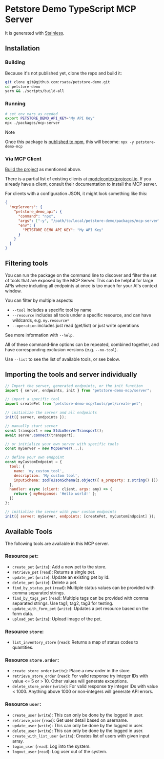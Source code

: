 # Petstore Demo TypeScript MCP Server

It is generated with [Stainless](https://www.stainless.com/).

## Installation

### Building

Because it's not published yet, clone the repo and build it:

```sh
git clone git@github.com:rsata/petstore-demo.git
cd petstore-demo
yarn && ./scripts/build-all
```

### Running

```sh
# set env vars as needed
export PETSTORE_DEMO_API_KEY="My API Key"
npx ./packages/mcp-server
```

> [!NOTE]
> Once this package is [published to npm](https://app.stainless.com/docs/guides/publish), this will become: `npx -y petstore-demo-mcp`

### Via MCP Client

[Build the project](#building) as mentioned above.

There is a partial list of existing clients at [modelcontextprotocol.io](https://modelcontextprotocol.io/clients). If you already
have a client, consult their documentation to install the MCP server.

For clients with a configuration JSON, it might look something like this:

```json
{
  "mcpServers": {
    "petstore_demo_api": {
      "command": "npx",
      "args": ["-y", "/path/to/local/petstore-demo/packages/mcp-server"],
      "env": {
        "PETSTORE_DEMO_API_KEY": "My API Key"
      }
    }
  }
}
```

## Filtering tools

You can run the package on the command line to discover and filter the set of tools that are exposed by the
MCP Server. This can be helpful for large APIs where including all endpoints at once is too much for your AI's
context window.

You can filter by multiple aspects:

- `--tool` includes a specific tool by name
- `--resource` includes all tools under a specific resource, and can have wildcards, e.g. `my.resource*`
- `--operation` includes just read (get/list) or just write operations

See more information with `--help`.

All of these command-line options can be repeated, combined together, and have corresponding exclusion versions (e.g. `--no-tool`).

Use `--list` to see the list of available tools, or see below.

## Importing the tools and server individually

```js
// Import the server, generated endpoints, or the init function
import { server, endpoints, init } from "petstore-demo-mcp/server";

// import a specific tool
import createPet from "petstore-demo-mcp/tools/pet/create-pet";

// initialize the server and all endpoints
init({ server, endpoints });

// manually start server
const transport = new StdioServerTransport();
await server.connect(transport);

// or initialize your own server with specific tools
const myServer = new McpServer(...);

// define your own endpoint
const myCustomEndpoint = {
  tool: {
    name: 'my_custom_tool',
    description: 'My custom tool',
    inputSchema: zodToJsonSchema(z.object({ a_property: z.string() })),
  },
  handler: async (client: client, args: any) => {
    return { myResponse: 'Hello world!' };
  })
};

// initialize the server with your custom endpoints
init({ server: myServer, endpoints: [createPet, myCustomEndpoint] });
```

## Available Tools

The following tools are available in this MCP server.

### Resource `pet`:

- `create_pet` (`write`): Add a new pet to the store.
- `retrieve_pet` (`read`): Returns a single pet.
- `update_pet` (`write`): Update an existing pet by Id.
- `delete_pet` (`write`): Delete a pet.
- `find_by_status_pet` (`read`): Multiple status values can be provided with comma separated strings.
- `find_by_tags_pet` (`read`): Multiple tags can be provided with comma separated strings. Use tag1, tag2, tag3 for testing.
- `update_with_form_pet` (`write`): Updates a pet resource based on the form data.
- `upload_pet` (`write`): Upload image of the pet.

### Resource `store`:

- `list_inventory_store` (`read`): Returns a map of status codes to quantities.

### Resource `store.order`:

- `create_store_order` (`write`): Place a new order in the store.
- `retrieve_store_order` (`read`): For valid response try integer IDs with value <= 5 or > 10. Other values will generate exceptions.
- `delete_store_order` (`write`): For valid response try integer IDs with value < 1000. Anything above 1000 or non-integers will generate API errors.

### Resource `user`:

- `create_user` (`write`): This can only be done by the logged in user.
- `retrieve_user` (`read`): Get user detail based on username.
- `update_user` (`write`): This can only be done by the logged in user.
- `delete_user` (`write`): This can only be done by the logged in user.
- `create_with_list_user` (`write`): Creates list of users with given input array.
- `login_user` (`read`): Log into the system.
- `logout_user` (`read`): Log user out of the system.
